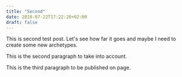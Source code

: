 ```yaml
---
title: "Second"
date: 2018-07-22T17:22:20+02:00
draft: false
---
```


This is second test post. Let's see how far it goes and maybe I need to create some new archetypes.

<!--more-->

This is the second paragraph to take into account.

This is the third paragraph to be published on page.
